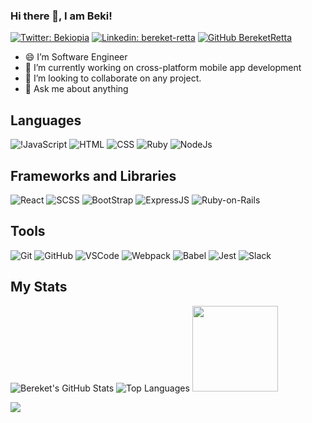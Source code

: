 ### Hi there 👋, I am Beki!

[![Twitter: Bekiopia](https://img.shields.io/twitter/follow/bekiopia?style=social)](https://twitter.com/bekiopia)
[![Linkedin: bereket-retta](https://img.shields.io/badge/-Bereket-blue?style=flat-square&logo=Linkedin&logoColor=white&link=https://www.linkedin.com/in/bereket-retta/)](https://www.linkedin.com/in/bereket-retta/)
[![GitHub BereketRetta](https://img.shields.io/github/followers/bereketretta?label=follow&style=social)](https://github.com/bereketretta)
<!--
**bereketretta/bereketretta** is a ✨ _special_ ✨ repository because its `README.md` (this file) appears on your GitHub profile.

Here are some ideas to get you started:
-->
- 😄 I’m Software Engineer
- 🔭 I’m currently working on cross-platform mobile app development
- 🤔 I’m looking to collaborate on any project.
- 💬 Ask me about anything 

## Languages 
![!JavaScript](https://img.shields.io/badge/javascript-%23323330.svg?style=for-the-badge&logo=javascript&logoColor=%23F7DF1E)
![HTML](https://img.shields.io/badge/html5-%23E34F26.svg?style=for-the-badge&logo=html5&logoColor=white)
![CSS](https://img.shields.io/badge/css3-%231572B6.svg?style=for-the-badge&logo=css3&logoColor=white)
![Ruby](https://img.shields.io/badge/ruby-%23CC342D.svg?style=for-the-badge&logo=ruby&logoColor=white)
![NodeJs](https://img.shields.io/badge/node-%231572B6.svg?style=for-the-badge&logo=node&logoColor=white)
## Frameworks and Libraries

![React](https://img.shields.io/badge/react-%2320232a.svg?style=for-the-badge&logo=react&logoColor=%2361DAFB)
![SCSS](https://img.shields.io/badge/SASS-hotpink.svg?style=for-the-badge&logo=SASS&logoColor=white)
![BootStrap](https://img.shields.io/badge/bootstrap-%23563D7C.svg?style=for-the-badge&logo=bootstrap&logoColor=white)
![ExpressJS](https://img.shields.io/badge/express.js-%23404d59.svg?style=for-the-badge&logo=express&logoColor=%2361DAFB)
![Ruby-on-Rails](https://img.shields.io/badge/rails-%23CC0000.svg?style=for-the-badge&logo=ruby-on-rails&logoColor=white)

## Tools

![Git](https://img.shields.io/badge/git-%23F05033.svg?style=for-the-badge&logo=git&logoColor=white)
![GitHub](https://img.shields.io/badge/github-%23121011.svg?style=for-the-badge&logo=github&logoColor=white)
![VSCode](https://img.shields.io/badge/VisualStudioCode-0078d7.svg?style=for-the-badge&logo=visual-studio-code&logoColor=white)
![Webpack](https://img.shields.io/badge/webpack-%238DD6F9.svg?style=for-the-badge&logo=webpack&logoColor=black)
![Babel](https://img.shields.io/badge/Babel-F9DC3e?style=for-the-badge&logo=babel&logoColor=black)
![Jest](https://img.shields.io/badge/-jest-%23C21325?style=for-the-badge&logo=jest&logoColor=white)
![Slack](https://img.shields.io/badge/Slack-4A154B?style=for-the-badge&logo=slack&logoColor=white)

## My Stats

![Bereket's GitHub Stats](https://github-readme-stats.vercel.app/api?username=BereketRetta&show_icons=true&locale=en&theme=dark)
![Top Languages](https://github-readme-stats.vercel.app/api/top-langs?username=BereketRetta&show_icons=true&locale=en&layout=compact&theme=dark)
<a href="https://github.com/bereketretta"><img height="137px" src="https://github-readme-stats.vercel.app/api?username=bereketretta&hide_title=true&hide_border=true&show_icons=true&include_all_commits=true&count_private=true&line_height=21&text_color=000&icon_color=000&bg_color=0,ea6161,ffc64d,fffc4d,52fa5a&theme=graywhite" /><!-- wi*quL3fcV -->



![](https://komarev.com/ghpvc/?username=bereketretta)
